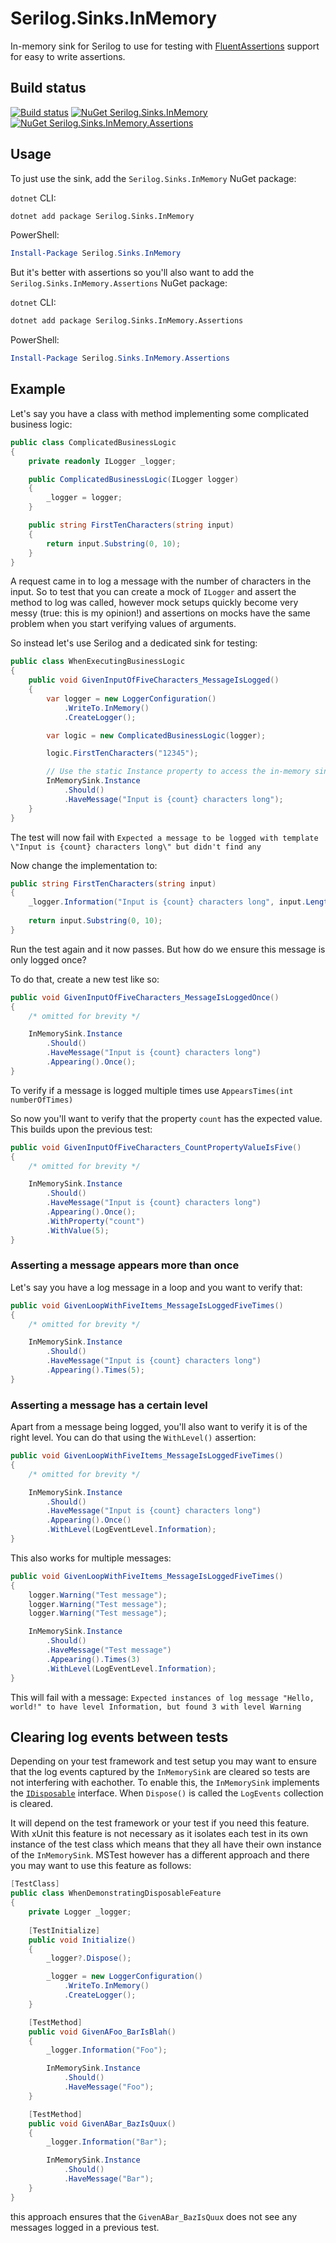 # Serilog.Sinks.InMemory
In-memory sink for Serilog to use for testing with [FluentAssertions](https://fluentassertions.com/) support for easy to write assertions.

## Build status
[![Build status](https://ci.appveyor.com/api/projects/status/aq0g2f247q5proix?svg=true)](https://ci.appveyor.com/project/sandermvanvliet/serilogsinksinmemory)
[![NuGet Serilog.Sinks.InMemory](https://buildstats.info/nuget/Serilog.Sinks.InMemory)](https://www.nuget.org/packages/Serilog.Sinks.InMemory/)
[![NuGet Serilog.Sinks.InMemory.Assertions](https://buildstats.info/nuget/Serilog.Sinks.InMemory.Assertions)](https://www.nuget.org/packages/Serilog.Sinks.InMemory.Assertions/)

## Usage

To just use the sink, add the `Serilog.Sinks.InMemory` NuGet package:

`dotnet` CLI:
```bash
dotnet add package Serilog.Sinks.InMemory
```

PowerShell:
```PowerShell
Install-Package Serilog.Sinks.InMemory
```

But it's better with assertions so you'll also want to add the `Serilog.Sinks.InMemory.Assertions` NuGet package:

`dotnet` CLI:
```bash
dotnet add package Serilog.Sinks.InMemory.Assertions
```

PowerShell:
```PowerShell
Install-Package Serilog.Sinks.InMemory.Assertions
```

## Example
Let's say you have a class with method implementing some complicated business logic:

```csharp
public class ComplicatedBusinessLogic
{
    private readonly ILogger _logger;

    public ComplicatedBusinessLogic(ILogger logger)
    {
        _logger = logger;
    }

    public string FirstTenCharacters(string input)
    {
        return input.Substring(0, 10);
    }
}
```

A request came in to log a message with the number of characters in the input. So to test that you can create a mock of `ILogger` and assert the method to log was called, however mock setups quickly become very messy (true: this is my opinion!) and assertions on mocks have the same problem when you start verifying values of arguments.

So instead let's use Serilog and a dedicated sink for testing:

```csharp
public class WhenExecutingBusinessLogic
{
    public void GivenInputOfFiveCharacters_MessageIsLogged()
    {
        var logger = new LoggerConfiguration()
            .WriteTo.InMemory()
            .CreateLogger();

        var logic = new ComplicatedBusinessLogic(logger);

        logic.FirstTenCharacters("12345");

        // Use the static Instance property to access the in-memory sink
        InMemorySink.Instance
            .Should()
            .HaveMessage("Input is {count} characters long");
    }
}
```

The test will now fail with `Expected a message to be logged with template \"Input is {count} characters long\" but didn't find any`

Now change the implementation to:

```csharp
public string FirstTenCharacters(string input)
{
    _logger.Information("Input is {count} characters long", input.Length);
    
    return input.Substring(0, 10);
}
```

Run the test again and it now passes. But how do we ensure this message is only logged once?

To do that, create a new test like so:

```csharp
public void GivenInputOfFiveCharacters_MessageIsLoggedOnce()
{
    /* omitted for brevity */

    InMemorySink.Instance
        .Should()
        .HaveMessage("Input is {count} characters long")
        .Appearing().Once();
}
```

To verify if a message is logged multiple times use `AppearsTimes(int numberOfTimes)`

So now you'll want to verify that the property `count` has the expected value. This builds upon the previous test:

```csharp
public void GivenInputOfFiveCharacters_CountPropertyValueIsFive()
{
    /* omitted for brevity */

    InMemorySink.Instance
        .Should()
        .HaveMessage("Input is {count} characters long")
        .Appearing().Once();
        .WithProperty("count")
        .WithValue(5);
}
```

### Asserting a message appears more than once

Let's say you have a log message in a loop and you want to verify that:

```csharp
public void GivenLoopWithFiveItems_MessageIsLoggedFiveTimes()
{
    /* omitted for brevity */

    InMemorySink.Instance
        .Should()
        .HaveMessage("Input is {count} characters long")
        .Appearing().Times(5);
}
```

### Asserting a message has a certain level

Apart from a message being logged, you'll also want to verify it is of the right level. You can do that using the `WithLevel()` assertion:

```csharp
public void GivenLoopWithFiveItems_MessageIsLoggedFiveTimes()
{
    /* omitted for brevity */

    InMemorySink.Instance
        .Should()
        .HaveMessage("Input is {count} characters long")
        .Appearing().Once()
        .WithLevel(LogEventLevel.Information);
}
```

This also works for multiple messages:

```csharp
public void GivenLoopWithFiveItems_MessageIsLoggedFiveTimes()
{
    logger.Warning("Test message");
    logger.Warning("Test message");
    logger.Warning("Test message");

    InMemorySink.Instance
        .Should()
        .HaveMessage("Test message")
        .Appearing().Times(3)
        .WithLevel(LogEventLevel.Information);
}
```

This will fail with a message: `Expected instances of log message "Hello, world!" to have level Information, but found 3 with level Warning`

## Clearing log events between tests

Depending on your test framework and test setup you may want to ensure that the log events captured by the `InMemorySink` are cleared so tests 
are not interfering with eachother. To enable this, the `InMemorySink` implements the [`IDisposable`](https://docs.microsoft.com/en-us/dotnet/api/system.idisposable?view=netstandard-2.0) interface. 
When `Dispose()` is called the `LogEvents` collection is cleared. 

It will depend on the test framework or your test if you need this feature. With xUnit this feature is not necessary as it isolates each test in its own instance of the test class which means that they all
have their own instance of the `InMemorySink`. MSTest however has a different approach and there you may want to use this feature as follows:

```csharp
[TestClass]
public class WhenDemonstratingDisposableFeature
{
    private Logger _logger;
    
    [TestInitialize]
    public void Initialize()
    {
        _logger?.Dispose();

        _logger = new LoggerConfiguration()
            .WriteTo.InMemory()
            .CreateLogger();
    }

    [TestMethod]
    public void GivenAFoo_BarIsBlah()
    {
        _logger.Information("Foo");

        InMemorySink.Instance
            .Should()
            .HaveMessage("Foo");
    }

    [TestMethod]
    public void GivenABar_BazIsQuux()
    {
        _logger.Information("Bar");

        InMemorySink.Instance
            .Should()
            .HaveMessage("Bar");
    }
}
```
this approach ensures that the `GivenABar_BazIsQuux` does not see any messages logged in a previous test.
